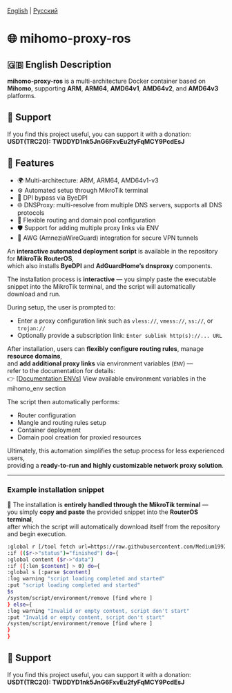 [English](/README.md) | [Русский](/README_RU.md)

# 🌐 mihomo-proxy-ros

## 🇬🇧 English Description

**mihomo-proxy-ros** is a multi-architecture Docker container based on **Mihomo**, supporting **ARM**, **ARM64**, **AMD64v1**, **AMD64v2**, and **AMD64v3** platforms.  

## 💖 Support 

If you find this project useful, you can support it with a donation:
**USDT(TRC20): TWDDYD1nk5JnG6FxvEu2fyFqMCY9PcdEsJ**

## 🌟 Features

- 🌍 Multi-architecture: ARM, ARM64, AMD64v1-v3
- ⚙️ Automated setup through MikroTik terminal
- 🔐 DPI bypass via ByeDPI
- 🌐 DNSProxy: multi-resolve from multiple DNS servers, supports all DNS protocols
- 🧩 Flexible routing and domain pool configuration
- 🛡️ Support for adding multiple proxy links via ENV
- 🚀 AWG (AmneziaWireGuard) integration for secure VPN tunnels

An **interactive automated deployment script** is available in the repository for **MikroTik RouterOS**,  
which also installs **ByeDPI** and **AdGuardHome’s dnsproxy** components.

The installation process is **interactive** — you simply paste the executable snippet into the MikroTik terminal, and the script will automatically download and run.

During setup, the user is prompted to:
- Enter a proxy configuration link such as `vless://`, `vmess://`, `ss://`, or `trojan://`
- Optionally provide a subscription link: `Enter sublink http(s)://... URL`

After installation, users can **flexibly configure routing rules**, manage **resource domains**,  
and **add additional proxy links** via environment variables (`ENV`) —  
refer to the documentation for details:  
👉 [\[Documentation ENVs\]](https://github.com/vanes32/mihomo/wiki#-%D0%BA%D0%BE%D0%BD%D1%82%D0%B5%D0%B9%D0%BD%D0%B5%D1%80-mihomo_env-%D0%BD%D0%B0%D1%81%D1%82%D1%80%D0%B0%D0%B8%D0%B2%D0%B0%D0%B5%D1%82%D1%81%D1%8F-%D0%BF%D0%B5%D1%80%D0%B5%D0%BC%D0%B5%D0%BD%D0%BD%D1%8B%D0%BC%D0%B8-env)
View available environment variables in the mihomo_env section

The script then automatically performs:
- Router configuration  
- Mangle and routing rules setup  
- Container deployment  
- Domain pool creation for proxied resources  

Ultimately, this automation simplifies the setup process for less experienced users,  
providing a **ready-to-run and highly customizable network proxy solution**.

---

### Example installation snippet

🧩 The installation is **entirely handled through the MikroTik terminal** —  
you simply **copy and paste** the provided snippet into the **RouterOS terminal**,  
after which the script will automatically download itself from the repository and begin execution.

```bash
:global r [/tool fetch url=https://raw.githubusercontent.com/Medium1992/mihomo-proxy-ros/refs/heads/main/script.rsc mode=https output=user as-value]
:if (($r->"status")="finished") do={
:global content ($r->"data")
:if ([:len $content] > 0) do={
:global s [:parse $content]
:log warning "script loading completed and started"
:put "script loading completed and started"
$s
/system/script/environment/remove [find where ]
} else={
:log warning "Invalid or empty content, script don't start"
:put "Invalid or empty content, script don't start"
/system/script/environment/remove [find where ]
}
}
```

## 💖 Support 

If you find this project useful, you can support it with a donation:
**USDT(TRC20): TWDDYD1nk5JnG6FxvEu2fyFqMCY9PcdEsJ**
